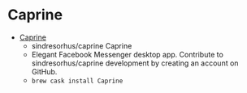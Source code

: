 # Caprine
- [Caprine](https://github.com/sindresorhus/caprine)
  -  sindresorhus/caprine Caprine 
  - Elegant Facebook Messenger desktop app. Contribute to sindresorhus/caprine development by creating an account on GitHub.
  - `brew cask install Caprine`
